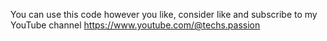 You can use this code however you like, consider like and subscribe to my YouTube channel https://www.youtube.com/@techs.passion
